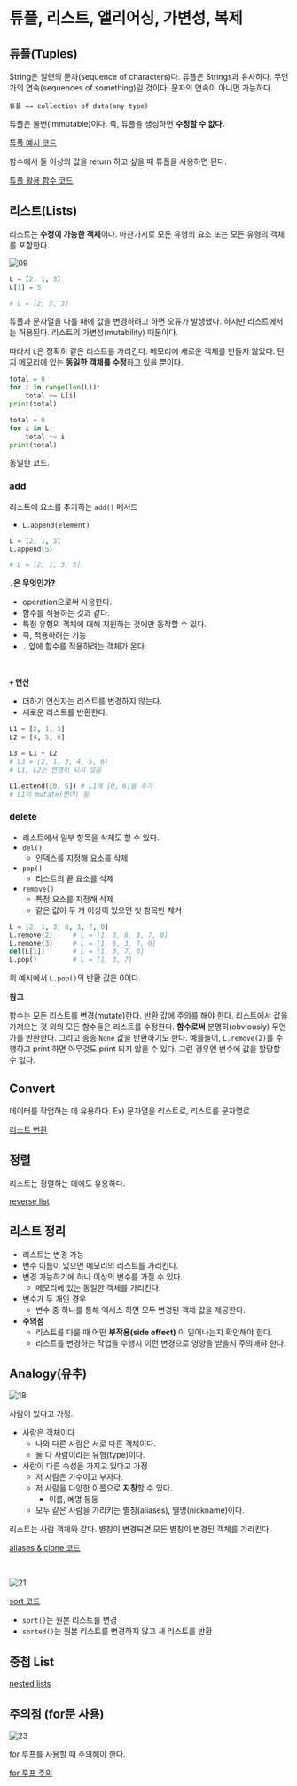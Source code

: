 # 튜플, 리스트, 앨리어싱, 가변성, 복제

## 튜플(Tuples)

String은 일련의 문자(sequence of characters)다. 튜플은 Strings과 유사하다. 무언가의 연속(sequences of something)일 것이다. 문자의 연속이 아니면 가능하다. 

```
튜플 == collection of data(any type)
```

튜플은 불변(immutable)이다. 즉, 튜플을 생성하면 **수정할 수 없다.** 

[튜플 예시 코드](./code/tuple.ipynb)

함수에서 둘 이상의 값을 return 하고 싶을 때 튜플을 사용하면 된다. 

[튜플 활용 함수 코드](./code/get_data.ipynb)

## 리스트(Lists)

리스트는 **수정이 가능한 객체**이다. 마찬가지로 모든 유형의 요소 또는 모든 유형의 객체를 포함한다.


![09](./images/09.png)

```python
L = [2, 1, 3]
L[1] = 5

# L = [2, 5, 3]
```

튜플과 문자열을 다룰 때에 값을 변경하려고 하면 오류가 발생했다. 하지만 리스트에서는 허용된다. 리스트의 가변성(mutability) 때문이다. 

따라서 `L`은 정확히 같은 리스트를 가리킨다. 메모리에 새로운 객체를 만들지 않았다. 단지 메모리에 있는 **동일한 객체를 수정**하고 있을 뿐이다. 


```python
total = 0
for i in range(len(L)):
    total += L[i]
print(total)
```

```python
total = 0
for i in L:
    total += i
print(total)
```

동일한 코드. 

### add

리스트에 요소를 추가하는 `add()` 메서드
- `L.append(element)`

```python
L = [2, 1, 3]
L.append(5) 

# L = [2, 1, 3, 5]
```

**`.`은 무엇인가?**
- operation으로써 사용한다.
- 함수를 적용하는 것과 같다.
- 특정 유형의 객체에 대해 지원하는 것에만 동작할 수 있다.
- 즉, 적용하려는 기능
- `.` 앞에 함수를 적용하려는 객체가 온다.

<br>

**`+` 연산**

- 더하기 연산자는 리스트를 변경하지 않는다.
- 새로운 리스트를 반환한다.

```python
L1 = [2, 1, 3]
L2 = [4, 5, 6]

L3 = L1 + L2
# L3 = [2, 1, 3, 4, 5, 6] 
# L1, L2는 변경이 되지 않음

L1.extend([0, 6]) # L1에 [0, 6]을 추가
# L1이 mutate(변이) 됨
```

### delete

- 리스트에서 일부 항목을 삭제도 할 수 있다.
- `del()`
    - 인덱스를 지정해 요소를 삭제
- `pop()`
    - 리스트의 끝 요소를 삭제
- `remove()`
    - 특정 요소를 지정해 삭제
    - 같은 값이 두 개 이상이 있으면 첫 항목만 제거

```python
L = [2, 1, 3, 6, 3, 7, 0]
L.remove(2)     # L = [1, 3, 6, 3, 7, 0]
L.remove(3)     # L = [1, 6, 3, 7, 0]
del(L[1])       # L = [1, 3, 7, 0]
L.pop()         # L = [1, 3, 7]
```

위 예시에서 `L.pop()`의 반환 값은 0이다. 

**참고**

함수는 모든 리스트를 변경(mutate)한다. 반환 값에 주의를 해야 한다. 리스트에서 값을 가져오는 것 외의 모든 함수들은 리스트를 수정한다. **함수로써** 분명히(obviously) 무언가를 반환한다. 그리고 종종 `None` 값을 반환하기도 한다. 예를들어, `L.remove(2)`를 수행하고 print 하면 아무것도 print 되지 않을 수 있다. 그런 경우엔 변수에 값을 할당할 수 없다. 


## Convert

데이터를 작업하는 데 유용하다. Ex) 문자열을 리스트로, 리스트를 문자열로

[리스트 변환](./code/convert_list.ipynb)

## 정렬

리스트는 정렬하는 데에도 유용하다.

[reverse list](./code/reverse_list.ipynb)


## 리스트 정리

- 리스트는 변경 가능
- 변수 이름이 있으면 메모리의 리스트를 가리킨다.
- 변경 가능하기에 하나 이상의 변수를 가질 수 있다.
    - 메모리에 있는 동일한 객체를 가리킨다.
- 변수가 두 개인 경우  
    - 변수 중 하나를 통해 엑세스 하면 모두 변경된 객체 값을 제공한다.
- **주의점**
    - 리스트를 다룰 때 어떤 **부작용(side effect)** 이 일어나는지 확인해야 한다.
    - 리스트를 변경하는 작업을 수행시 이런 변경으로 영향을 받을지 주의애햐 한다.


## Analogy(유추)

![18](./images/18.png)

사람이 있다고 가정. 

- 사람은 객체이다
    - 나와 다른 사람은 서로 다른 객체이다.
    - 둘 다 사람이라는 유형(type)이다.
- 사람이 다른 속성을 가지고 있다고 가정
    - 저 사람은 가수이고 부자다.
    - 저 사람을 다양한 이름으로 **지칭**할 수 있다.
        - 이름, 예명 등등
    - 모두 같은 사람을 가리키는 별칭(aliases), 별명(nickname)이다.

리스트는 사람 객체와 같다. 별칭이 변경되면 모든 별칭이 변경된 객체를 가리킨다. 

[aliases & clone 코드](./code/alias_list.ipynb)

<br>

![21](./images/21.png)

[sort 코드](./code/reverse_list.ipynb)

- `sort()`는 원본 리스트를 변경
- `sorted()`는 원본 리스트를 변경하지 않고 새 리스트를 반환

## 중첩 List

[nested lists](./code/nested_list.ipynb)


## 주의점 (for문 사용)

![23](./images/23.png)

for 루프를 사용할 때 주의해야 한다.

[for 루프 주의](./code/list_for.ipynb)